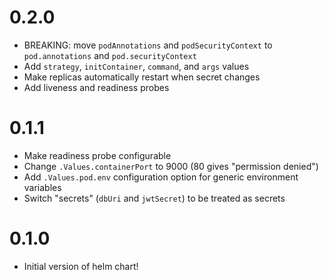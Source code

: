 # 0.2.0

- BREAKING: move `podAnnotations` and `podSecurityContext` to `pod.annotations` and `pod.securityContext`
- Add `strategy`, `initContainer`, `command`, and `args` values  
- Make replicas automatically restart when secret changes
- Add liveness and readiness probes

# 0.1.1

- Make readiness probe configurable
- Change `.Values.containerPort` to 9000 (80 gives "permission denied")
- Add `.Values.pod.env` configuration option for generic environment variables
- Switch "secrets" (`dbUri` and `jwtSecret`) to be treated as secrets

# 0.1.0

- Initial version of helm chart!
